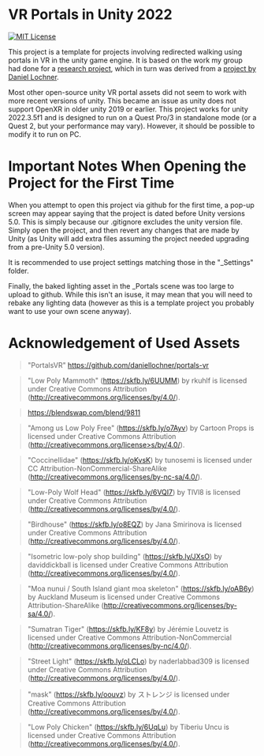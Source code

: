 # VR Portals in Unity 2022

[![MIT License](https://img.shields.io/badge/license-MIT-blue.svg?style=flat)](http://choosealicense.com/licenses/mit/)

This project is a template for projects involving redirected walking using portals in VR in the unity game engine. It is based on the work my group had done for a [research project](https://github.com/Flame1190/CompSci-715-Unity), which in turn was derived from a [project by Daniel Lochner](https://github.com/daniellochner/portals-vr). 

Most other open-source unity VR portal assets did not seem to work with more recent versions of unity. This became an issue as unity does not support OpenXR in older unity 2019 or earlier. This project works for unity 2022.3.5f1 and is designed to run on a Quest Pro/3 in standalone mode (or a Quest 2, but your performance may vary). However, it should be possible to modify it to run on PC. 

# Important Notes When Opening the Project for the First Time

When you attempt to open this project via github for the first time, a pop-up screen may appear saying that the project is dated before Unity versions 5.0. This is simply because our .gitignore excludes the unity version file. Simply open the project, and then revert any changes that are made by Unity (as Unity will add extra files assuming the project needed upgrading from a pre-Unity 5.0 version).

It is recommended to use project settings matching those in the "_Settings" folder. 

Finally, the baked lighting asset in the _Portals scene was too large to upload to github. While this isn't an isuse, it may mean that you will need to rebake any lighting data (however as this is a template project you probably want to use your own scene anyway). 

# Acknowledgement of Used Assets

> "PortalsVR" https://github.com/daniellochner/portals-vr

> "Low Poly Mammoth" (https://skfb.ly/6UUMM) by rkuhlf is licensed under Creative Commons Attribution (http://creativecommons.org/licenses/by/4.0/).

> https://blendswap.com/blend/9811

> "Among us Low Poly Free" (https://skfb.ly/o7Ayv) by Cartoon Props is licensed under Creative Commons Attribution (http://creativecommons.org/license>s/by/4.0/).

> "Coccinellidae" (https://skfb.ly/oKvsK) by tunosemi is licensed under CC Attribution-NonCommercial-ShareAlike (http://creativecommons.org/licenses/by-nc-sa/4.0/).

> "Low-Poly Wolf Head" (https://skfb.ly/6VQI7) by TlVl8 is licensed under Creative Commons Attribution (http://creativecommons.org/licenses/by/4.0/).

> "Birdhouse" (https://skfb.ly/o8EQZ) by Jana Smirinova is licensed under Creative Commons Attribution (http://creativecommons.org/licenses/by/4.0/).

> "Isometric low-poly shop building" (https://skfb.ly/JXsO) by daviddickball is licensed under Creative Commons Attribution (http://creativecommons.org/licenses/by/4.0/).

> "Moa nunui / South Island giant moa skeleton" (https://skfb.ly/oAB6y) by Auckland Museum is licensed under Creative Commons Attribution-ShareAlike (http://creativecommons.org/licenses/by-sa/4.0/).

> "Sumatran Tiger" (https://skfb.ly/KF8y) by Jérémie Louvetz is licensed under Creative Commons Attribution-NonCommercial (http://creativecommons.org/licenses/by-nc/4.0/).

> "Street Light" (https://skfb.ly/oLCLo) by naderlabbad309 is licensed under Creative Commons Attribution (http://creativecommons.org/licenses/by/4.0/).

> "mask" (https://skfb.ly/oouvz) by ストレンジ is licensed under Creative Commons Attribution (http://creativecommons.org/licenses/by/4.0/).

> "Low Poly Chicken" (https://skfb.ly/6UqLu) by Tiberiu Uncu is licensed under Creative Commons Attribution (http://creativecommons.org/licenses/by/4.0/).
